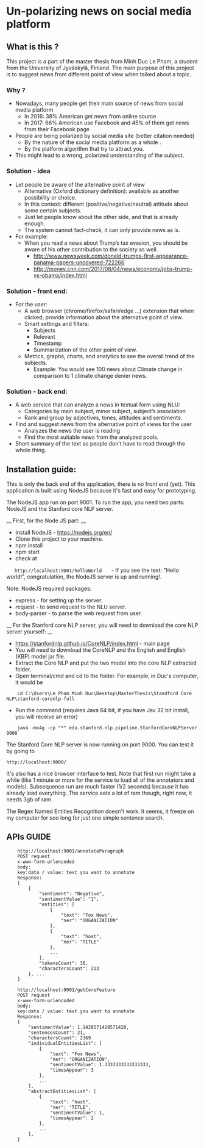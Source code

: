 # Un-polarizing news on social media platform
## What is this ?
This project is a part of the master thesis from Minh Duc Le Pham, a student from the University of Jyväskylä, Finland.
The main purpose of this project is to suggest news from different point of view when talked about a topic.

### Why ?
- Nowadays, many people get their main source of news from social media platform
    - In 2016: 38% American get news from online source
    - In 2017: 66% American use Facebook and 45% of them get news from their Facebook page
- People are being polarized by social media site (better citation needed)
    - By the nature of the social media platform as a whole .
    - By the platform algorithm that try to attract you.
- This might lead to a wrong, polarized understanding of the subject.

### Solution - idea
- Let people be aware of the alternative point of view
    - Alternative (Oxford dictionary definition): available as another possibility or choice.
    - In this context: different (positive/negative/neutral) attitude about some certain subjects.
    - Just let people know about the other side, and that is already enough.
    - The system cannot fact-check, it can only provide news as is.
- For example:
    - When you read a news about Trump’s tax evasion, you should be aware of his other contribution to the society as well.
        - http://www.newsweek.com/donald-trumps-first-appearance-panama-papers-uncovered-722266
        - http://money.cnn.com/2017/08/04/news/economy/jobs-trump-vs-obama/index.html
### Solution - front end:
- For the user:
    - A web browser (chrome/firefox/safari/edge ...) extension that when clicked, provide information about the alternative point of view.
    - Smart settings and filters:
        - Subjects
        - Relevant
        - Timestamp
        - Summarization of the other point of view.
    - Metrics, graphs, charts, and analytics to see the overall trend of the subjects.
        - Example: You would see 100 news about Climate change in comparison to 1 climate change denier news.
### Solution - back end:
- A web service that can analyze a news in textual form using NLU:
    - Categories by main subject, minor subject, subject’s association 
    - Rank and group by adjectives, tones, attitudes and sentiments.
- Find and suggest news from the alternative point of views for the user
    - Analyzes the news the user is reading
    - Find the most suitable news from the analyzed pools.
- Short summary of the text so people don't have to read through the whole thing.

## Installation guide:
This is only the back end of the application, there is no front end (yet). This application is built using NodeJS because it's fast and easy for prototyping.

The NodeJS app run on port 9001. To run the app, you need two parts: NodeJS and the Stanford core NLP server.

__ First, for the Node JS part: __
- Install NodeJS - https://nodejs.org/en/
- Clone this project to your machine.
- npm install
- npm start
- check at 

```    http://localhost:9001/helloWorld    ```
    - If you see the text: "Hello world!", congratulation, the NodeJS server is up and running!.

Note: NodeJS required packages:
- express - for setting up the server.
- request - to send request to the NLU server.
- body-parser - to parse the web request from user.

__ For the Stanford core NLP server, you will need to download the core NLP server yourself: __
- https://stanfordnlp.github.io/CoreNLP/index.html - main page
- You will need to download the CoreNLP and the English and English (KBP) model jar file.
- Extract the Core NLP and put the two model into the core NLP extracted folder.
- Open terminal/cmd and cd to the folder. For example, in Duc's computer, it would be

```    cd C:\Users\Le Pham Minh Duc\Desktop\MasterThesis\Standford Core NLP\stanford-corenlp-full```
- Run the command (requires Java 64 bit, if you have Jav 32 bit install, you will receive an error)

```    java -mx4g -cp "*" edu.stanford.nlp.pipeline.StanfordCoreNLPServer 9000```

The Stanford Core NLP server is now running on port 9000. You can test it by going to 
    
```http://localhost:9000/```

It's also has a nice browser interface to test. Note that first run might take a while (like 1 minute or more for the service to load all of the annotators and models). Subsequence run are much faster (1/2 seconds) because it has already load everything. The service eats a lot of ram though, right now, it needs 3gb of ram.

The Regex Named Entities Recognition doesn't work. It seems, it freeze on my computer for soo long for just one simple sentence search.

## APIs GUIDE

```
    http://localhost:9001/annotateParagraph
    POST request
    x-www-form-urlencoded
    body:
    key:data / value: text you want to annotate
    Response:
    [
        {
            "sentiment": "Negative",
            "sentimentValue": "1",
            "entities": [
                {
                    "text": "Fox News",
                    "ner": "ORGANIZATION"
                },
                {
                    "text": "host",
                    "ner": "TITLE"
                },
                ...
            ],
            "tokensCount": 36,
            "charactersCount": 213
        }, ... 
    ]
```

```
    http://localhost:9001/getCoreFeature
    POST request
    x-www-form-urlencoded
    body:
    key:data / value: text you want to annotate
    Response:
    {
        "sentimentValue": 1.1428571428571428,
        "sentencesCount": 21,
        "charactersCount": 2369
        "individualEntitiesList": [
            {
                "text": "Fox News",
                "ner": "ORGANIZATION",
                "sentimentValue": 1.3333333333333333,
                "timesAppear": 3
            },
            ...
        ],
        "abstractEntitiesList": [
            {
                "text": "host",
                "ner": "TITLE",
                "sentimentValue": 1,
                "timesAppear": 2
            },
            ...
        ],
    }
```